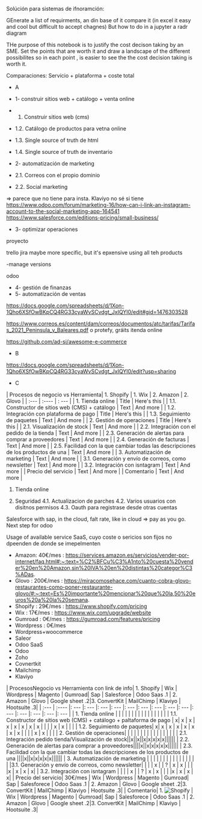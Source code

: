 
Solúción para sistemas de ifnoramción:

GEnerate a list of requirments, an din base of it compare it (in excel it easy and cool but difficult to accept chagnes) But how to do in a jupyter a radr diagram

THe purpose of this notebook is to justify the cost decison taking by an SME. Set the points that are worth it and draw a landscape of the different possibilites so in each point , is easier to see the the cost decision taking is worth it. 

Comparaciones:
Servicio + plataforma + coste total

- A

- 1- construir sitios web + catálogo + venta online	
- 1. 	Construir sitios web (cms)
- 1.2.	Catálogo de productos para vetna online
- 1.3. Single source of truth de html
- 1.4. Single source of truth de inventario
- 2- automatización de marketing	
- 2.1. 	Correos con el propio dominio
- 2.2. Social marketing

=> parece que no tiene para insta. Klaviyo no sé si tiene
https://www.odoo.com/forum/marketing-16/how-can-i-link-an-instagram-account-to-the-social-marketing-app-164541
https://www.salesforce.com/editions-pricing/small-business/

- 3- optimizar operaciones	

proyecto

trello
jira
 maybe more specific, but it's epxensive using all teh products

-manage versions

odoo

- 4- gestión de finanzas	
- 5- automatización de ventas	





https://docs.google.com/spreadsheets/d/1Xon-1Qho6XSfOwBKpCQ4RG33cyaWvSCvdgt_JxIQYl0/edit#gid=1476303528


https://www.correos.es/content/dam/correos/documentos/atc/tarifas/Tarifas_2021_Peninsula_y_Baleares.pdf
o protefy, gráits itenda online

https://github.com/ad-si/awesome-e-commerce

- B

https://docs.google.com/spreadsheets/d/1Xon-1Qho6XSfOwBKpCQ4RG33cyaWvSCvdgt_JxIQYl0/edit?usp=sharing

- C

| Procesos de negocio vs Herramienta| 1. Shopify | 1. Wix | 2. Amazon | 2. Glovo  |
| :---        |    :----   |         : --- |
| 1. Tienda online      | Title       | Here's this   |
| 1.1. Constructor de sitios web (CMS) + catálogo  | Text        | And more      |
| 1.2. Integración con plataforma de pago    | Title       | Here's this   |
| 1.3. Seguimiento de paquetes   | Text        | And more      |
| 2. Gestión de operaciones      | Title       | Here's this   |
| 2.1. Visualización de stock   | Text        | And more      |
| 2.2. Integración con el pedido de la tienda   | Text        | And more      |
| 2.3. Generación de alertas para comprar a proveedores   | Text        | And more      |
| 2.4. Generación de facturas   | Text        | And more      |
| 2.5. Facilidad con la que cambiar todas las descripciones de los productos de una   | Text        | And more      |
| 3. Automatización de marketing   | Text        | And more      |
| 3.1. Generación y envío de correos, como newsletter   | Text        | And more      |
| 3.2. Integración con isntagram   | Text        | And more      |
| Precio del servicio   | Text        | And more      |
| Comentario   | Text        | And more      |


1. Tienda online 

4. Seguridad
4.1. Actualizacion de parches
4.2. Varios usuarios con disitnos permisos
4.3. Oauth para registrase desde otras cuentas

Salesforce with sap, in the cloud, falt rate, like in cloud => pay as you go. Next step for odoo

Usage of available service SaaS, cuyo coste o sericios son fijos no dpeenden de donde se imepelmenten


- Amazon: 40€/mes : https://services.amazon.es/servicios/vender-por-internet/faq.html#:~:text=%C2%BFCu%C3%A1nto%20cuesta%20vender%20en%20Amazon,sin%20IVA%20en%20distintas%20categor%C3%ADas.	
- Glovo	: 200€/mes : https://miracomosehace.com/cuanto-cobra-glovo-restaurantes-como-poner-restaurante-glovo/#:~:text=Es%20importante%20mencionar%20que%20la,50%20euros%20a%20la%20semana.
- Shopify	: 29€/mes : https://www.shopify.com/pricing
- Wix	: 17€/mes : https://www.wix.com/upgrade/website
- Gumroad	: 0€/mes : https://gumroad.com/features/pricing
- Wordpress	: 0€/mes
- Wordpress+woocommerce	
- Saleor	
- Odoo SaaS	
- Odoo 	
- Zoho
- Covnertkit
- Mailchimp
- Klaviyo	


| ProcesosNegocio vs Herramienta con link de info| 1. Shopify | Wix |  Wordpress | Magento | Gumroad| Sap | Salesforce | Odoo Saas .1 | 2. Amazon | Glovo  | Google sheet .2|3. ConvertKit | MailChimp | Klaviyo | Hootsuite .3|
| :---  | :---- |: --- |: --- |: --- |: --- |: --- |: --- |: --- |: --- |: --- |: --- |: --- |: --- |: --- |: --- |
| 1. Tienda online |  | |   | | |  |  |  |  |   |   | |  |  | |
| 1.1. Constructor de sitios web (CMS) + catálogo + paltaforma de pago | x| x |  x | x | x | x | x | x  |  |   |  | x | x | | |
| 1.2. Seguimiento de paquetes| x| x |  x | x | x | x | x | x  |  |   |  | x | x | | |
| 2. Gestión de operaciones|  | |   | | |  |  |  |  |   |   | |  |  | |
| 2.1. Integración pedido tienda/Visualización de stock||x||x||x|x|x|x|x||||||
|  2.2. Generación de alertas para comprar a proveedores||||x||x|x|x|x|x||||||
| 2.3. Facilidad con la que cambiar todas las descripciones de los productos de una ||||x||x|x|x|x|x||||||
| 3. Automatización de marketing |  | |   | | |  |  |  |  |   |   | |  |  | |
|3.1. Generación y envío de correos, como newsletter| |  |  | x | | ? | x | x |  | | |x | x | x | x|
| 3.2. Integración con isntagram | |  |  | x | | ? | x | x |  | | |x | x | x | x|
|  Precio del servicio| 30€/mes | Wix |  Wordpress | Magento | Gumroad| Sap | Salesforece | Odoo Saas .1 | 2. Amazon | Glovo  | Google sheet .2|3. ConvertKit | MailChimp | Klaviyo | Hootsuite .3|
|  Comentario| 1. ![Shopify](https://www.shopify.com/pricing)  | Wix |  Wordpress | Magento | Gumroad| Sap | Salesforece | Odoo Saas .1 | 2. Amazon | Glovo  | Google sheet .2|3. ConvertKit | MailChimp | Klaviyo | Hootsuite .3|
